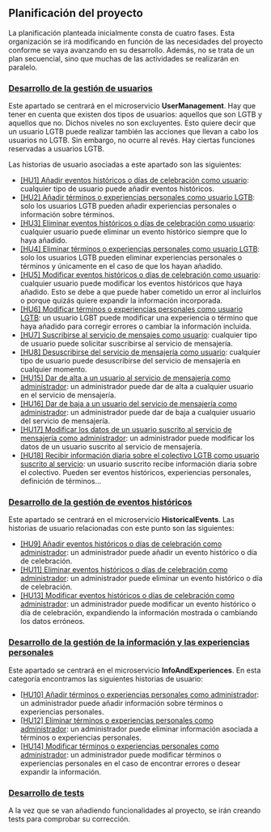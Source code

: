 ## Planificación del proyecto

La planificación planteada inicialmente consta de cuatro fases. Esta organización se irá modificando en función de las necesidades del proyecto conforme se vaya avanzando en su desarrollo. Además, no se trata de un plan secuencial, sino que muchas de las actividades se realizarán en paralelo.

### [Desarrollo de la gestión de usuarios](https://github.com/aure-nogueras/LGTBClub/milestone/7)

Este apartado se centrará en el microservicio **UserManagement**. Hay que tener en cuenta que existen dos tipos de usuarios: aquellos que son LGTB y aquellos que no. Dichos niveles no son excluyentes. Esto quiere decir que un usuario LGTB puede realizar también las acciones que llevan a cabo los usuarios no LGTB. Sin embargo, no ocurre al revés. Hay ciertas funciones reservadas a usuarios LGTB.

Las historias de usuario asociadas a este apartado son las siguientes:

- [[HU1] Añadir eventos históricos o días de celebración como usuario](https://github.com/aure-nogueras/LGTBClub/issues/12): cualquier tipo de usuario puede añadir eventos históricos.
- [[HU2] Añadir términos o experiencias personales como usuario LGTB](https://github.com/aure-nogueras/LGTBClub/issues/13): solo los usuarios LGTB pueden añadir experiencias personales o información sobre términos.
- [[HU3] Eliminar eventos históricos o días de celebración como usuario](https://github.com/aure-nogueras/LGTBClub/issues/14): cualquier usuario puede eliminar un evento histórico siempre que lo haya añadido.
- [[HU4] Eliminar términos o experiencias personales como usuario LGTB](https://github.com/aure-nogueras/LGTBClub/issues/15): solo los usuarios LGTB pueden eliminar experiencias personales o términos y únicamente en el caso de que los hayan añadido.
- [[HU5] Modificar eventos históricos o días de celebración como usuario](https://github.com/aure-nogueras/LGTBClub/issues/16): cualquier usuario puede modificar los eventos históricos que haya añadido. Esto se debe a que puede haber cometido un error al incluirlos o porque quizás quiere expandir la información incorporada.
- [[HU6] Modificar términos o experiencias personales como usuario LGTB](https://github.com/aure-nogueras/LGTBClub/issues/17): un usuario LGBT puede modificar una experiencia o término que haya añadido para corregir errores o cambiar la información incluida.
- [[HU7] Suscribirse al servicio de mensajes como usuario](https://github.com/aure-nogueras/LGTBClub/issues/18): cualquier tipo de usuario puede solicitar suscribirse al servicio de mensajería.
- [[HU8] Desuscribirse del servicio de mensajería como usuario](https://github.com/aure-nogueras/LGTBClub/issues/19): cualquier tipo de usuario puede desuscribirse del servicio de mensajería en cualquier momento.
- [[HU15] Dar de alta a un usuario al servicio de mensajería como administrador](https://github.com/aure-nogueras/LGTBClub/issues/26): un administrador puede dar de alta a cualquier usuario en el servicio de mensajería.
- [[HU16] Dar de baja a un usuario del servicio de mensajería como administrador](https://github.com/aure-nogueras/LGTBClub/issues/27): un administrador puede dar de baja a cualquier usuario del servicio de mensajería.
- [[HU17] Modificar los datos de un usuario suscrito al servicio de mensajería como administrador](https://github.com/aure-nogueras/LGTBClub/issues/28): un administrador puede modificar los datos de un usuario suscrito al servicio de mensajería.
- [[HU18] Recibir información diaria sobre el colectivo LGTB como usuario suscrito al servicio](https://github.com/aure-nogueras/LGTBClub/issues/42): un usuario suscrito recibe información diaria sobre el colectivo. Pueden ser eventos históricos, experiencias personales, definición de términos...

### [Desarrollo de la gestión de eventos históricos](https://github.com/aure-nogueras/LGTBClub/milestone/8)

Este apartado se centrará en el microservicio **HistoricalEvents**. Las historias de usuario relacionadas con este punto son las siguientes:

- [[HU9] Añadir eventos históricos o días de celebración como administrador](https://github.com/aure-nogueras/LGTBClub/issues/20): un administrador puede añadir un evento histórico o día de celebración.
- [[HU11] Eliminar eventos históricos o días de celebración como administrador](https://github.com/aure-nogueras/LGTBClub/issues/22): un administrador puede eliminar un evento histórico o día de celebración.
- [[HU13] Modificar eventos históricos o días de celebración como administrador](https://github.com/aure-nogueras/LGTBClub/issues/24): un administrador puede modificar un evento histórico o día de celebración, expandiendo la información mostrada o cambiando los datos erróneos.

### [Desarrollo de la gestión de la información y las experiencias personales](https://github.com/aure-nogueras/LGTBClub/milestone/9)

Este apartado se centrará en el microservicio **InfoAndExperiences**. En esta categoría encontramos las siguientes historias de usuario:

- [[HU10] Añadir términos o experiencias personales como administrador](https://github.com/aure-nogueras/LGTBClub/issues/21): un administrador puede añadir información sobre términos o experiencias personales.
- [[HU12] Eliminar términos o experiencias personales como administrador](https://github.com/aure-nogueras/LGTBClub/issues/23): un administrador puede eliminar información asociada a términos o experiencias personales.
- [[HU14] Modificar términos o experiencias personales como administrador](https://github.com/aure-nogueras/LGTBClub/issues/25): un administrador puede modificar términos o experiencias personales en el caso de encontrar errores o desear expandir la información.

### [Desarrollo de tests](https://github.com/aure-nogueras/LGTBClub/milestone/10)

A la vez que se van añadiendo funcionalidades al proyecto, se irán creando tests para comprobar su corrección.
